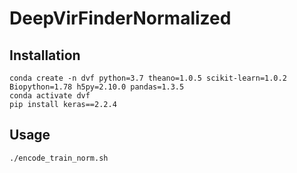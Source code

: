 # DeepVirFinderNormalized

## Installation

    conda create -n dvf python=3.7 theano=1.0.5 scikit-learn=1.0.2 Biopython=1.78 h5py=2.10.0 pandas=1.3.5
    conda activate dvf
    pip install keras==2.2.4

## Usage

    ./encode_train_norm.sh